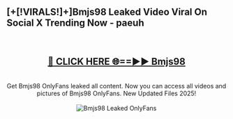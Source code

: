 <h2>[+[!VIRALS!]+]Bmjs98 Leaked Video Viral On Social X Trending Now - paeuh</h2>
<br>
<div align="center">
<h2><a href="https://libra.edu.pl?Bmjs98" rel="nofollow">🔴 CLICK HERE 🌐==►► Bmjs98</a></h2>
<br>
Get Bmjs98 OnlyFans leaked all content. Now you can access all videos and pictures of Bmjs98 OnlyFans. New Updated Files 2025!
<br>
<br>
<a href="https://libra.edu.pl?Bmjs98" rel="nofollow" data-target="animated-image.originalLink"><img src="https://i.ibb.co.com/WyWwxjT/player-gif2.gif" alt="Bmjs98 Leaked OnlyFans" style="max-width: 100%; display: inline-block;" data-target="animated-image.originalImage"></a>
</div>
<br>